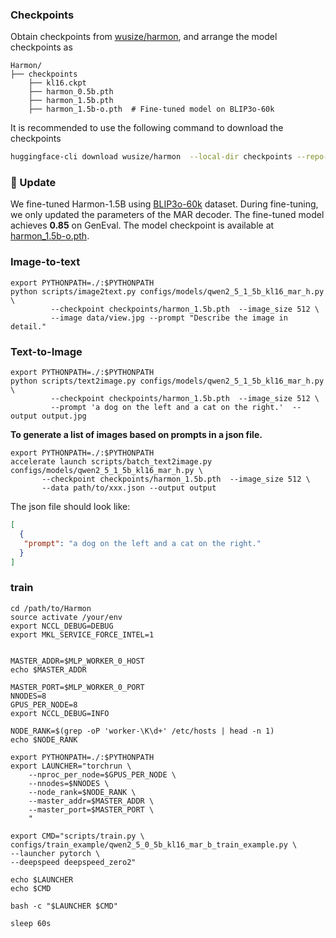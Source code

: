 ### Checkpoints
Obtain checkpoints from [wusize/harmon](https://huggingface.co/wusize/harmon), and arrange the model checkpoints as
```text
Harmon/
├── checkpoints
    ├── kl16.ckpt
    ├── harmon_0.5b.pth
    ├── harmon_1.5b.pth
    ├── harmon_1.5b-o.pth  # Fine-tuned model on BLIP3o-60k
```
It is recommended to use the following command to download the checkpoints
```bash
huggingface-cli download wusize/harmon  --local-dir checkpoints --repo-type model
```

### 🔄 Update
We fine-tuned Harmon-1.5B using [BLIP3o-60k](https://huggingface.co/datasets/BLIP3o/BLIP3o-60k) dataset. During fine-tuning, we only updated the parameters of the MAR decoder. The fine-tuned model achieves **0.85** on GenEval. The model checkpoint is available at [harmon_1.5b-o.pth](https://huggingface.co/wusize/harmon/blob/main/harmon_1.5b-o.pth).


### Image-to-text 


```shell
export PYTHONPATH=./:$PYTHONPATH
python scripts/image2text.py configs/models/qwen2_5_1_5b_kl16_mar_h.py \
         --checkpoint checkpoints/harmon_1.5b.pth  --image_size 512 \
         --image data/view.jpg --prompt "Describe the image in detail."
```

### Text-to-Image

```shell
export PYTHONPATH=./:$PYTHONPATH
python scripts/text2image.py configs/models/qwen2_5_1_5b_kl16_mar_h.py \
         --checkpoint checkpoints/harmon_1.5b.pth  --image_size 512 \
         --prompt 'a dog on the left and a cat on the right.'  --output output.jpg
```

**To generate a list of images based on prompts in a json file.**
```shell
export PYTHONPATH=./:$PYTHONPATH
accelerate launch scripts/batch_text2image.py configs/models/qwen2_5_1_5b_kl16_mar_h.py \
       --checkpoint checkpoints/harmon_1.5b.pth  --image_size 512 \
       --data path/to/xxx.json --output output
```
The json file should look like:

```json
[
  {
   "prompt": "a dog on the left and a cat on the right."
  }
]
```


### train

```shell
cd /path/to/Harmon
source activate /your/env
export NCCL_DEBUG=DEBUG
export MKL_SERVICE_FORCE_INTEL=1


MASTER_ADDR=$MLP_WORKER_0_HOST
echo $MASTER_ADDR

MASTER_PORT=$MLP_WORKER_0_PORT
NNODES=8
GPUS_PER_NODE=8
export NCCL_DEBUG=INFO

NODE_RANK=$(grep -oP 'worker-\K\d+' /etc/hosts | head -n 1)
echo $NODE_RANK

export PYTHONPATH=./:$PYTHONPATH
export LAUNCHER="torchrun \
    --nproc_per_node=$GPUS_PER_NODE \
    --nnodes=$NNODES \
    --node_rank=$NODE_RANK \
    --master_addr=$MASTER_ADDR \
    --master_port=$MASTER_PORT \
    "

export CMD="scripts/train.py \
configs/train_example/qwen2_5_0_5b_kl16_mar_b_train_example.py \
--launcher pytorch \
--deepspeed deepspeed_zero2"

echo $LAUNCHER
echo $CMD

bash -c "$LAUNCHER $CMD"

sleep 60s

```
